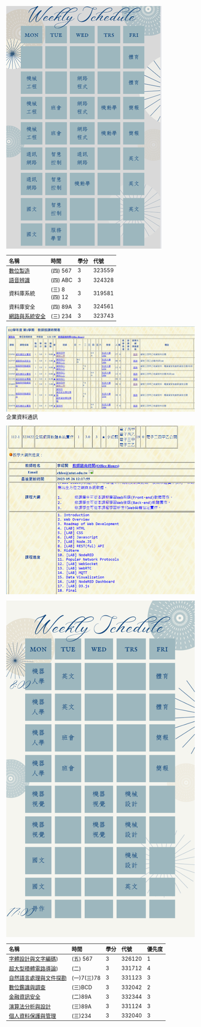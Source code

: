 ![image.png|240](https://raw.githubusercontent.com/Ash0645/image_remote/main/202306300204673.png)

| 名稱                                                                                        | 時間                     | 學分 | 代號   |
|:------------------------------------------------------------------------------------------- |:------------------------ |:---- |:------ |
| [數位製造](https://aps.ntut.edu.tw/course/tw/ShowSyllabus.jsp?snum=323559&code=11194)       | (四) 567                 | 3    | 323559 |
| [語音辨識](https://aps.ntut.edu.tw/course/tw/ShowSyllabus.jsp?snum=324328&code=12442)       | (四) ABC                 | 3    | 324328 |
| 資料庫系統                                                                                  | (三) 8<div>(四) 12</div> | 3    | 319581 |
| 資料庫安全                                                                                  | (四) 89A                 | 3    | 324561 |
| [網路與系統安全](https://aps.ntut.edu.tw/course/tw/ShowSyllabus.jsp?snum=323743&code=12148) | (三) 234                 | 3    | 323743 |

![image.png](https://raw.githubusercontent.com/Ash0645/image_remote/main/202308290325898.png)
企業資料通訊

![image.png|425](https://raw.githubusercontent.com/Ash0645/image_remote/main/202308290330773.png)

![智動四下.png|425](https://raw.githubusercontent.com/Ash0645/image_remote/main/202312201340837.png)


| 名稱 | 時間 | 學分 | 代號 | 優先度 |
| :--- | :--- | :--- | :--- | ---- |
| [字體設計與文字編碼](https://aps.ntut.edu.tw/course/tw/ShowSyllabus.jsp?snum=326120&code=11324)) | (五) 567 | 3 | 326120 | 1 |
| [超大型積體電路導論](https://aps.ntut.edu.tw/course/tw/ShowSyllabus.jsp?snum=331712&code=10496)) | (二) | 3 | 331712 | 4 |
| [自然語言處理與文件探勘](https://aps.ntut.edu.tw/course/tw/ShowSyllabus.jsp?snum=331123&code=11297) | (一)7(三)78 | 3 | 331123 | 3 |
| [數位鑑識與調查](https://aps.ntut.edu.tw/course/tw/ShowSyllabus.jsp?snum=332042&code=12391) | (三)BCD | 3 | 332042 | 2 |
| [金融資訊安全](https://aps.ntut.edu.tw/course/tw/ShowSyllabus.jsp?snum=332344&code=12439) | (二)89A | 3 | 332344 | 3 |
| [演算法分析與設計](https://aps.ntut.edu.tw/course/tw/ShowSyllabus.jsp?snum=331124&code=11107) | (三)89A | 3 | 331124 | 3 |
| [個人資料保護與管理](https://aps.ntut.edu.tw/course/tw/ShowSyllabus.jsp?snum=332040&code=12148) | (三)234 | 3 | 332040 | 3 |


